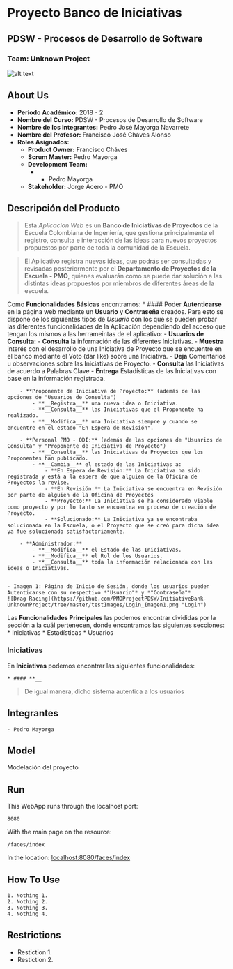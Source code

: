 ﻿# Proyecto Banco de Iniciativas
## PDSW - Procesos de Desarrollo de Software
### Team: Unknown Project
![alt text](https://github.com/PMOProjectPDSW/InitiativeBank-UnknownProject/tree/master/src/main/webapp/resources/img/tools/InitiativeBankLogo.png "Logo")


## About Us
+ **Periodo Académico:** 2018 - 2
+ **Nombre del Curso:** PDSW - Procesos de Desarrollo de Software
+ **Nombre de los Integrantes:** Pedro José Mayorga Navarrete
+ **Nombre del Profesor:** Francisco José Cháves Alonso
+ **Roles Asignados:**
	- **Product Owner:** Francisco Cháves
	- **Scrum Master:** Pedro Mayorga
	- **Development Team:**
		* - Pedro Mayorga
	- **Stakeholder:** Jorge Acero - PMO

## Descripción del Producto
> Esta *Aplicacion Web* es un **Banco de Iniciativas de Proyectos** de la Escuela Colombiana de Ingeniería, que gestiona principalmente el registro, consulta e interacción de las ideas para nuevos proyectos propuestos por parte de toda la comunidad de la Escuela.

> El Aplicativo registra nuevas ideas, que podrás ser consultadas y revisadas posteriormente por el **Departamento de Proyectos de la Escuela - PMO**, quienes evaluarán como se puede dar solución a las distintas ideas propuestos por miembros de diferentes áreas de la escuela.

Como **Funcionalidades Básicas** encontramos:
	* #### Poder **Autenticarse** en la página web mediante un **__Usuario__** y **__Contraseña__** creados.
		Para esto se dispone de los siguientes tipos de *Usuario* con los que se pueden probar las diferentes funcionalidades de la Aplicación dependiendo del acceso que tengan los mismos a las herrameintas de el aplicativo:
		- **Usuarios de Consulta:**
			- **__Consulta__** la información de las diferentes Iniciativas.
			- **__Muestra__** interés con el desarrollo de una Iniciativa de Proyecto que se encuentre en el banco mediante el Voto (dar like) sobre una Iniciativa.
			- **__Deja__** Comentarios u observaciones sobre las Iniciativas de Proyecto. 
			- **__Consulta__** las Iniciativas de acuerdo a Palabras Clave
			- **__Entrega__** Estadísticas de las Iniciativas con base en la información registrada.

		- **Proponente de Iniciativa de Proyecto:** (además de las opciones de "Usuarios de Consulta")
			- **__Registra__** una nueva idea o Iniciativa.
			- **__Consulta__** las Iniciativas que el Proponente ha realizado.
			- **__Modifica__** una Iniciativa siempre y cuando se encuentre en el estado "En Espera de Revisión".

		- **Personal PMO - ODI:** (además de las opciones de "Usuarios de Consulta" y "Proponente de Iniciativa de Proyecto")
			- **__Consulta__** las Iniciativas de Proyectos que los Proponentes han publicado.
			- **__Cambia__** el estado de las Iniciativas a:
				- **En Espera de Revisión:** La Iniciativa ha sido registrada y está a la espera de que alguien de la Oficina de Proyectos la revise. 
				- **En Revisión:** La Iniciativa se encuentra en Revisión por parte de alguien de la Oficina de Proyectos
				- **Proyecto:** La Iniciativa se ha considerado viable como proyecto y por lo tanto se encuentra en proceso de creación de Proyecto.
				- **Solucionado:** La Iniciativa ya se encontraba solucionada en la Escuela, o el Proyecto que se creó para dicha idea ya fue solucionado satisfactoriamente.

		- **Administrador:**
			- **__Modifica__** el Estado de las Iniciativas.
			- **__Modifica__** el Rol de los Usuarios.
			- **__Consulta__** toda la información relacionada con las ideas o Iniciativas.

	
	- Imagen 1: Página de Inicio de Sesión, donde los usuarios pueden Autenticarse con su respectivo *"Usuario"* y *"Contraseña"*
	![Drag Racing](https://github.com/PMOProjectPDSW/InitiativeBank-UnknownProject/tree/master/testImages/Login_Imagen1.png "Login")

Las **Funcionalidades Principales** las podemos encontrar divididas por la sección a la cuál pertenecen, donde encontramos las siguientes secciones:
	* Iniciativas
	* Estadísticas
	* Usuarios

### Iniciativas
En **Iniciativas** podemos encontrar las siguientes funcionalidades:

	* #### **__

> De igual manera, dicho sistema autentica a los usuarios 

## Integrantes
	- Pedro Mayorga

## Model
Modelación del proyecto

## Run
This WebApp runs through the localhost port:
```
8080
```
With the main page on the resource:
```
/faces/index
```
In the location:
[localhost:8080/faces/index](localhost:8080/project/login.xhtml)

## How To Use
	1. Nothing 1.
	2. Nothing 2.
	3. Nothing 3.
	4. Nothing 4.

## Restrictions
* Restiction 1.
* Restiction 2.
